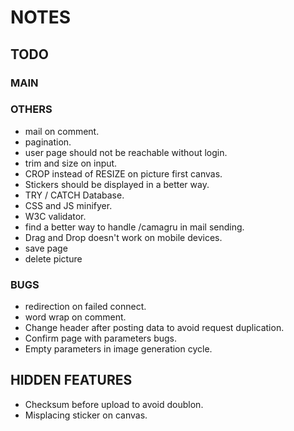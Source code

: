 # NOTES


## TODO


### MAIN

### OTHERS

- mail on comment.
- pagination.
- user page should not be reachable without login.
- trim and size on input.
- CROP instead of RESIZE on picture first canvas.
- Stickers should be displayed in a better way.
- TRY / CATCH Database.
- CSS and JS minifyer.
- W3C validator.
- find a better way to handle /camagru in mail sending.
- Drag and Drop doesn't work on mobile devices.
- save page
- delete picture

### BUGS

- redirection on failed connect.
- word wrap on comment.
- Change header after posting data to avoid request duplication.
- Confirm page with parameters bugs.
- Empty parameters in image generation cycle.


## HIDDEN FEATURES

- Checksum before upload to avoid doublon.
- Misplacing sticker on canvas.
